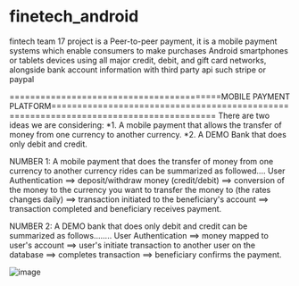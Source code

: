 # finetech_android
fintech team 17 project is a  Peer-to-peer payment, it is a mobile payment systems which enable consumers to make purchases Android smartphones or tablets devices using all major credit, debit, and gift card networks, alongside bank account information with third party api such stripe or paypal


=========================================MOBILE PAYMENT PLATFORM======================================================================================
There are two ideas we are considering:
*1. A mobile payment that allows the transfer of money from one currency to another currency.
*2. A DEMO Bank that does only debit and credit.

NUMBER 1: A mobile payment that does the transfer of money from one currency to another currency rides can be summarized as followed....
User Authentication ==> deposit/withdraw money (credit/debit) ==> conversion of the money to the currency you want to transfer the money to (the rates changes daily) ==> transaction initiated to the beneficiary's account ==> transaction completed and beneficiary receives payment.

NUMBER 2: A DEMO bank that does only debit and credit can be summarized as follows........
User Authentication ==> money mapped to user's account ==> user's initiate transaction to another user on the database ==> completes transaction ==> beneficiary confirms the payment.

![image](https://user-images.githubusercontent.com/104723328/201541495-b8fa92c5-61e5-4ecb-961a-16c083b20fa3.png)
